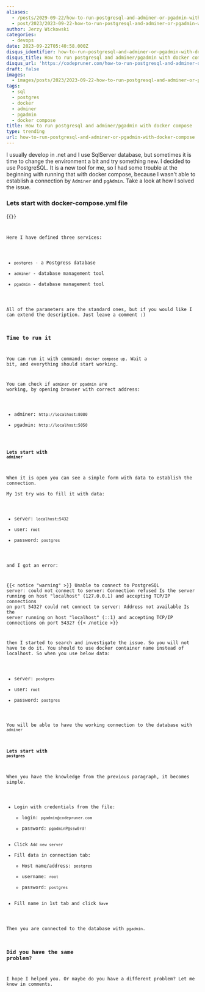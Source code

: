 ```yaml
---
aliases:
  - /posts/2029-09-22/how-to-run-postgresql-and-adminer-or-pgadmin-with-docker-compose
  - post/2023/2023-09-22-how-to-run-postgresql-and-adminer-or-pgadmin-with-docker-compose
author: Jerzy Wickowski
categories:
  - devops
date: 2023-09-22T05:40:58.000Z
disqus_identifier: how-to-run-postgresql-and-adminer-or-pgadmin-with-docker-compose
disqus_title: How to run postgresql and adminer/pgadmin with docker compose
disqus_url: 'https://codepruner.com/how-to-run-postgresql-and-adminer-or-pgadmin-with-docker-compose'
draft: false
images:
  - images/posts/2023/2023-09-22-how-to-run-postgresql-and-adminer-or-pgadmin-with-docker-compose.png
tags:
  - sql
  - postgres
  - docker
  - adminer
  - pgadmin
  - docker compose
title: How to run postgresql and adminer/pgadmin with docker compose
type: trending
url: how-to-run-postgresql-and-adminer-or-pgadmin-with-docker-compose
---
```


I usually develop in .net and I use SqlServer database, but sometimes it is time to change the environment a bit and try something new. I decided to use PostgreSQL. It is a new tool for me, so I had some trouble at the beginning with running that with docker compose, because I wasn't able to establish a connection by `Adminer` and `pgAdmin`. Take a look at how I solved the issue.

### Lets start with docker-compose.yml file
{{<code language="yaml" file="static/examples/CodePruner.Examples/PostgresAndDockerCompose/docker-compose.yml" >}}

Here I have defined three services:
* `postgres` - a Postgress database
* `adminer` - database management tool
* `pgadmin` - database management tool
 
All of the parameters are the standard ones, but if you would like I can extend the description. Just leave a comment :)

### Time to run it
You can run it with command: `docker compose up`. Wait a bit, and everything should start working.

You can check if `adminer` or `pgadmin` are working, by opening browser with correct address:
- adminer: `http://localhost:8080`
- pgadmin: `http://localhost:5050`

#### Lets start with `adminer`
When it is open you can see a simple form with data to establish the connection.  
My 1st try was to fill it with data:
- server: `localhost:5432`
- user: `root`
- password: `postgres`

and I got an error:

{{< notice "warning" >}}
  Unable to connect to PostgreSQL server: could not connect to server: Connection refused Is the server running on host "localhost" (127.0.0.1) and accepting TCP/IP connections on port 5432? could not connect to server: Address not available Is the server running on host "localhost" (::1) and accepting TCP/IP connections on port 5432?
{{< /notice >}}

then I started to search and investigate the issue. So you will not have to do it.
You should to use docker container name instead of localhost. So when you use below data:
- server: `postgres`
- user: `root`
- password: `postgres`

You will be able to have the working connection to the database with `adminer`

#### Lets start with `postgres`
When you have the knowledge from the previous paragraph, it becomes simple.
* Login with credentials from the file:
  * login: `pgadmin@codepruner.com`
  * password: `pgadminP@ssw0rd!` 
* Click `Add new server`
* Fill data in connection tab:
  * Host name/address: `postgres`
  * username: `root`
  * password: `postgres`
* Fill name in 1st tab and click `Save`

Then you are connected to the database with `pgadmin`.

### Did you have the same problem? 

I hope I helped you. 
Or maybe do you have a different problem?
Let me know in comments.
